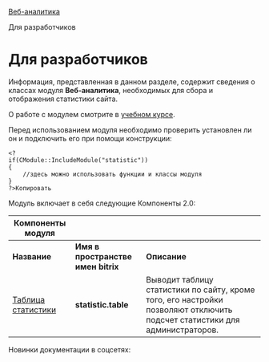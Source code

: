 [Веб-аналитика](/api_help/statistic/index.php)

Для разработчиков

Для разработчиков
=================

Информация, представленная в данном разделе, содержит сведения о классах модуля **Веб-аналитика**, необходимых для сбора и отображения статистики сайта.

О работе с модулем смотрите в [учебном курсе](http://dev.1c-bitrix.ru/learning/course/index.php?COURSE_ID=41&CHAPTER_ID=04543).

  

Перед использованием модуля необходимо проверить установлен ли он и подключить его при помощи конструкции:

```
<?
if(CModule::IncludeModule("statistic"))
{  
	//здесь можно использовать функции и классы модуля
} 
?>Копировать
```

  
Модуль включает в себя следующие Компоненты 2.0:
  

| **Компоненты модуля** | | |
| --- | --- | --- |
| **Название** | **Имя в пространстве имен bitrix** | **Описание** |
| [Таблица статистики](https://dev.1c-bitrix.ru/user_help/components/sluzhebnie/statistic/statistic_table.php) | **statistic.table** | Выводит таблицу статистики по сайту, кроме того, его настройки позволяют отключить подсчет статистики для администраторов. |

Новинки документации в соцсетях: